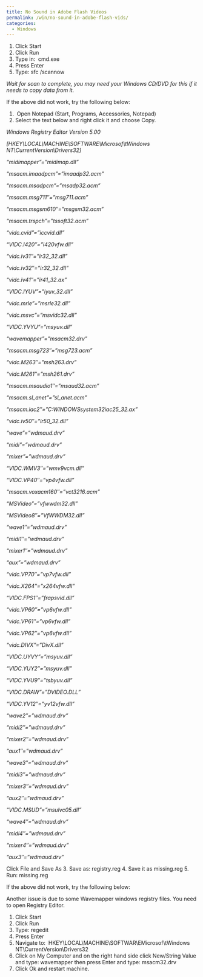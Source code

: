 ```yaml
---
title: No Sound in Adobe Flash Videos
permalink: /win/no-sound-in-adobe-flash-vids/
categories:
  - Windows
---
```

  1. Click Start
  2. Click Run
  3. Type in:  cmd.exe
  4. Press Enter
  5. Type: sfc /scannow

_Wait for scan to complete, you may need your Windows CD/DVD for this if it needs to copy data from it._

If the above did not work, try the following below:

  1.  Open Notepad (Start, Programs, Accessories, Notepad)
  2. Select the text below and right click it and choose Copy.

_Windows Registry Editor Version 5.00_

_[HKEY\LOCAL\MACHINE\SOFTWARE\Microsof\tWindows NT\CurrentVersion\Drivers32]_

_&#8220;midimapper&#8221;=&#8221;midimap.dll&#8221;_

_&#8220;msacm.imaadpcm&#8221;=&#8221;imaadp32.acm&#8221;_

_&#8220;msacm.msadpcm&#8221;=&#8221;msadp32.acm&#8221;_

_&#8220;msacm.msg711&#8243;=&#8221;msg711.acm&#8221;_

_&#8220;msacm.msgsm610&#8243;=&#8221;msgsm32.acm&#8221;_

_&#8220;msacm.trspch&#8221;=&#8221;tssoft32.acm&#8221;_

_&#8220;vidc.cvid&#8221;=&#8221;iccvid.dll&#8221;_

_&#8220;VIDC.I420&#8243;=&#8221;i420vfw.dll&#8221;_

_&#8220;vidc.iv31&#8243;=&#8221;ir32_32.dll&#8221;_

_&#8220;vidc.iv32&#8243;=&#8221;ir32_32.dll&#8221;_

_&#8220;vidc.iv41&#8243;=&#8221;ir41_32.ax&#8221;_

_&#8220;VIDC.IYUV&#8221;=&#8221;iyuv_32.dll&#8221;_

_&#8220;vidc.mrle&#8221;=&#8221;msrle32.dll&#8221;_

_&#8220;vidc.msvc&#8221;=&#8221;msvidc32.dll&#8221;_

_&#8220;VIDC.YVYU&#8221;=&#8221;msyuv.dll&#8221;_

_&#8220;wavemapper&#8221;=&#8221;msacm32.drv&#8221;_

_&#8220;msacm.msg723&#8243;=&#8221;msg723.acm&#8221;_

_&#8220;vidc.M263&#8243;=&#8221;msh263.drv&#8221;_

_&#8220;vidc.M261&#8243;=&#8221;msh261.drv&#8221;_

_&#8220;msacm.msaudio1&#8243;=&#8221;msaud32.acm&#8221;_

_&#8220;msacm.sl\_anet&#8221;=&#8221;sl\_anet.acm&#8221;_

_&#8220;msacm.iac2&#8243;=&#8221;C:WINDOWSsystem32iac25_32.ax&#8221;_

_&#8220;vidc.iv50&#8243;=&#8221;ir50_32.dll&#8221;_

_&#8220;wave&#8221;=&#8221;wdmaud.drv&#8221;_

_&#8220;midi&#8221;=&#8221;wdmaud.drv&#8221;_

_&#8220;mixer&#8221;=&#8221;wdmaud.drv&#8221;_

_&#8220;VIDC.WMV3&#8243;=&#8221;wmv9vcm.dll&#8221;_

_&#8220;VIDC.VP40&#8243;=&#8221;vp4vfw.dll&#8221;_

_&#8220;msacm.voxacm160&#8243;=&#8221;vct3216.acm&#8221;_

_&#8220;MSVideo&#8221;=&#8221;vfwwdm32.dll&#8221;_

_&#8220;MSVideo8&#8243;=&#8221;VfWWDM32.dll&#8221;_

_&#8220;wave1&#8243;=&#8221;wdmaud.drv&#8221;_

_&#8220;midi1&#8243;=&#8221;wdmaud.drv&#8221;_

_&#8220;mixer1&#8243;=&#8221;wdmaud.drv&#8221;_

_&#8220;aux&#8221;=&#8221;wdmaud.drv&#8221;_

_&#8220;vidc.VP70&#8243;=&#8221;vp7vfw.dll&#8221;_

_&#8220;vidc.X264&#8243;=&#8221;x264vfw.dll&#8221;_

_&#8220;VIDC.FPS1&#8243;=&#8221;frapsvid.dll&#8221;_

_&#8220;vidc.VP60&#8243;=&#8221;vp6vfw.dll&#8221;_

_&#8220;vidc.VP61&#8243;=&#8221;vp6vfw.dll&#8221;_

_&#8220;vidc.VP62&#8243;=&#8221;vp6vfw.dll&#8221;_

_&#8220;vidc.DIVX&#8221;=&#8221;DivX.dll&#8221;_

_&#8220;VIDC.UYVY&#8221;=&#8221;msyuv.dll&#8221;_

_&#8220;VIDC.YUY2&#8243;=&#8221;msyuv.dll&#8221;_

_&#8220;VIDC.YVU9&#8243;=&#8221;tsbyuv.dll&#8221;_

_&#8220;VIDC.DRAW&#8221;=&#8221;DVIDEO.DLL&#8221;_

_&#8220;VIDC.YV12&#8243;=&#8221;yv12vfw.dll&#8221;_

_&#8220;wave2&#8243;=&#8221;wdmaud.drv&#8221;_

_&#8220;midi2&#8243;=&#8221;wdmaud.drv&#8221;_

_&#8220;mixer2&#8243;=&#8221;wdmaud.drv&#8221;_

_&#8220;aux1&#8243;=&#8221;wdmaud.drv&#8221;_

_&#8220;wave3&#8243;=&#8221;wdmaud.drv&#8221;_

_&#8220;midi3&#8243;=&#8221;wdmaud.drv&#8221;_

_&#8220;mixer3&#8243;=&#8221;wdmaud.drv&#8221;_

_&#8220;aux2&#8243;=&#8221;wdmaud.drv&#8221;_

_&#8220;VIDC.MSUD&#8221;=&#8221;msulvc05.dll&#8221;_

_&#8220;wave4&#8243;=&#8221;wdmaud.drv&#8221;_

_&#8220;midi4&#8243;=&#8221;wdmaud.drv&#8221;_

_&#8220;mixer4&#8243;=&#8221;wdmaud.drv&#8221;_

_&#8220;aux3&#8243;=&#8221;wdmaud.drv&#8221;_

Click File and Save As
3. Save as: registry.reg
4. Save it as missing.reg
5. Run: missing.reg

If the above did not work, try the following below:

Another issue is due to some Wavemapper windows registry files. You need to open Registry Editor.

  1. Click Start
  2. Click Run
  3. Type: regedit
  4. Press Enter
  5. Navigate to:  HKEY\LOCAL\MACHINE\SOFTWAR\EMicrosof\tWindows NT\CurrentVersion\Drivers32
  6. Click on My Computer and on the right hand side click New/String Value and type: wavemapper then press Enter and type: msacm32.drv
  7. Click Ok and restart machine.

